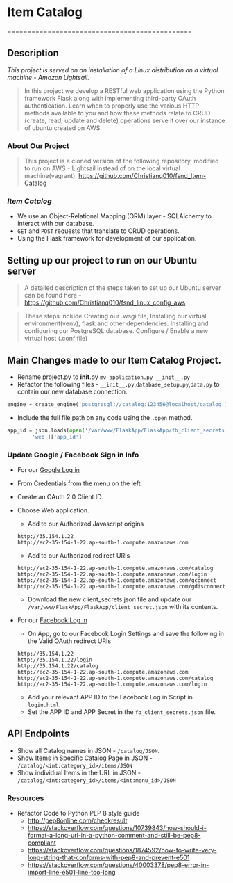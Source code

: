 # Item Catalog
==============================================

## Description

_This project is served on an installation of a Linux distribution on a virtual machine - Amazon Lightsail._

> In this project we develop a RESTful web application using the Python framework Flask along with implementing third-party OAuth authentication. Learn when to properly use the various HTTP methods available to you and how these methods relate to CRUD (create, read, update and delete) operations serve it over our instance of ubuntu created on AWS.

### About Our Project

> This project is a cloned version of the following repository, modified to run on AWS - Lightsail instead of on the local virtual machine(vagrant).
https://github.com/Christianq010/fsnd_Item-Catalog

### *Item Catalog*
* We use an Object-Relational Mapping (ORM) layer - SQLAlchemy to interact with our database.
* `GET` and `POST` requests that translate to CRUD operations.
* Using the Flask framework for development of our application.

## Setting up our project to run on our Ubuntu server

> A detailed description of the steps taken to set up our Ubuntu server can be found here - 
https://github.com/Christianq010/fsnd_linux_config_aws

> These steps include 
  > Creating our .wsgi file, 
  > Installing our virtual environment(venv), flask and other dependencies. 
  > Installing and configuring our PostgreSQL database.
  > Configure / Enable a new virtual host (.conf file)


## Main Changes made to our Item Catalog Project.

* Rename project.py to __init__.py `mv application.py __init__.py`
* Refactor the following files - `__init__.py`,`database_setup.py`,`data.py` to contain our new database connection.
```python
engine = create_engine('postgresql://catalog:123456@localhost/catalog')
```
* Include the full file path on any code using the `.open` method.
```python
app_id = json.loads(open('/var/www/FlaskApp/FlaskApp/fb_client_secrets.json', 'r').read())[
        'web']['app_id']
```
### Update Google / Facebook Sign in Info
* For our [Google Log in](https://console.developers.google.com/apis/credentials/)
* From Credentials from the menu on the left.
* Create an OAuth 2.0 Client ID.
* Choose Web application.
   * Add to our Authorized Javascript origins
   ```
   http://35.154.1.22
   http://ec2-35-154-1-22.ap-south-1.compute.amazonaws.com
   ```
   * Add to our Authorized redirect URIs
   ```
   http://ec2-35-154-1-22.ap-south-1.compute.amazonaws.com/catalog 
   http://ec2-35-154-1-22.ap-south-1.compute.amazonaws.com/login 
   http://ec2-35-154-1-22.ap-south-1.compute.amazonaws.com/gconnect 
   http://ec2-35-154-1-22.ap-south-1.compute.amazonaws.com/gdisconnect
   ```
   * Download the new client_secrets.json file and update our `/var/www/FlaskApp/FlaskApp/client_secret.json` with its contents.

* For our [Facebook Log in](https://developers.facebook.com/apps/)
   * On App, go to our Facebook Login Settings and save the following in the Valid OAuth redirect URIs
   ```
   http://35.154.1.22
   http://35.154.1.22/login
   http://35.154.1.22/catalog
   http://ec2-35-154-1-22.ap-south-1.compute.amazonaws.com
   http://ec2-35-154-1-22.ap-south-1.compute.amazonaws.com/catalog 
   http://ec2-35-154-1-22.ap-south-1.compute.amazonaws.com/login
   ```
   * Add your relevant APP ID to the Facebook Log in Script in `login.html`.
   * Set the APP ID and APP Secret in the `fb_client_secrets.json` file.


## API Endpoints
* Show all Catalog names in JSON - `/catalog/JSON`.
* Show Items in Specific Catalog Page in JSON - `/catalog/<int:category_id>/items/JSON`
* Show individual Items in the URL in JSON - `/catalog/<int:category_id>/items/<int:menu_id>/JSON`


### Resources
* Refactor Code to Python PEP 8 style guide
  * http://pep8online.com/checkresult
  * https://stackoverflow.com/questions/10739843/how-should-i-format-a-long-url-in-a-python-comment-and-still-be-pep8-compliant
  * https://stackoverflow.com/questions/1874592/how-to-write-very-long-string-that-conforms-with-pep8-and-prevent-e501
  * https://stackoverflow.com/questions/40003378/pep8-error-in-import-line-e501-line-too-long
